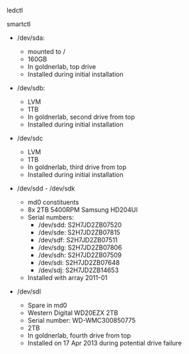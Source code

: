 ledctl

smartctl

 * /dev/sda:
   * mounted to /
   * 160GB
   * In goldnerlab, top drive
   * Installed during initial installation
 
 * /dev/sdb:
   * LVM
   * 1TB
   * In goldnerlab, second drive from top
   * Installed during initial installation

 * /dev/sdc
   * LVM
   * 1TB
   * In goldnerlab, third drive from top
   * Installed during initial installation

 * /dev/sdd - /dev/sdk
   * md0 constituents
   * 8x 2TB 5400RPM Samsung HD204UI
   * Serial numbers:
     * /dev/sdd: S2H7JD2ZB07520
     * /dev/sde: S2H7JD2ZB07815
     * /dev/sdf: S2H7JD2ZB07511
     * /dev/sdg: S2H7JD2ZB07806
     * /dev/sdh: S2H7JD2ZB07509
     * /dev/sdi: S2H7JD2ZB07648
     * /dev/sdj: S2H7JD2ZB14653
   * Installed with array 2011-01

 * /dev/sdl
   * Spare in md0
   * Western Digital WD20EZX 2TB
   * Serial number: WD-WMC300850775
   * 2TB
   * In goldnerlab, fourth drive from top
   * Installed on 17 Apr 2013 during potential drive failure

